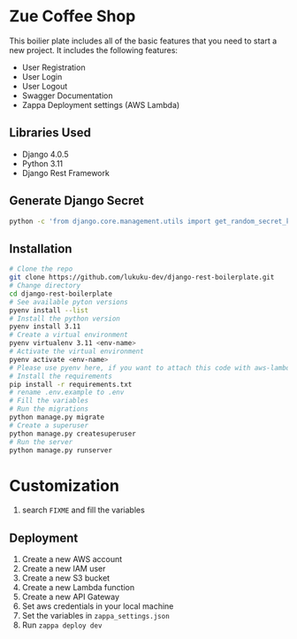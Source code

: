 
# Zue Coffee Shop
This boilier plate includes all of the basic features that you need to start a new project. It includes the following features:
- User Registration
- User Login
- User Logout
- Swagger Documentation
- Zappa Deployment settings (AWS Lambda)


## Libraries Used
- Django 4.0.5
- Python 3.11
- Django Rest Framework

## Generate Django Secret
```bash
python -c 'from django.core.management.utils import get_random_secret_key; print(get_random_secret_key())'
```

## Installation
```bash
# Clone the repo
git clone https://github.com/lukuku-dev/django-rest-boilerplate.git
# Change directory
cd django-rest-boilerplate
# See available pyton versions
pyenv install --list
# Install the python version
pyenv install 3.11
# Create a virtual environment
pyenv virtualenv 3.11 <env-name>
# Activate the virtual environment
pyenv activate <env-name>
# Please use pyenv here, if you want to attach this code with aws-lambda
# Install the requirements
pip install -r requirements.txt
# rename .env.example to .env
# Fill the variables
# Run the migrations
python manage.py migrate
# Create a superuser
python manage.py createsuperuser
# Run the server
python manage.py runserver
```
# Customization
1. search `FIXME` and fill the variables

## Deployment
1. Create a new AWS account
2. Create a new IAM user
3. Create a new S3 bucket
4. Create a new Lambda function
5. Create a new API Gateway
6. Set aws credentials in your local machine
7. Set the variables in `zappa_settings.json`
8. Run `zappa deploy dev`
